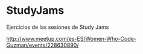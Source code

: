 # StudyJams
Ejercicios de las sesiones de Study Jams


 http://www.meetup.com/es-ES/Women-Who-Code-Guzman/events/228630890/
